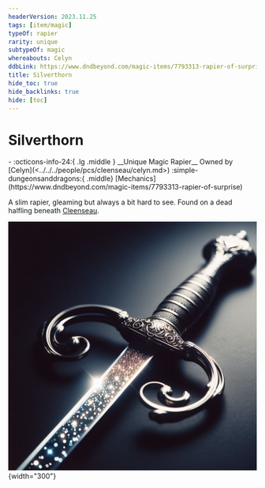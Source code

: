 ```yaml
---
headerVersion: 2023.11.25
tags: [item/magic]
typeOf: rapier
rarity: unique
subtypeOf: magic
whereabouts: Celyn
ddbLink: https://www.dndbeyond.com/magic-items/7793313-rapier-of-surprise
title: Silverthorn
hide_toc: true
hide_backlinks: true
hide: [toc]
---
```

# Silverthorn
<div class="grid cards ext-narrow-margin ext-one-column" markdown>
- :octicons-info-24:{ .lg .middle } __Unique Magic Rapier__  
   Owned by [Celyn](<../../../people/pcs/cleenseau/celyn.md>)  
    :simple-dungeonsanddragons:{ .middle} [Mechanics](https://www.dndbeyond.com/magic-items/7793313-rapier-of-surprise) 
</div>


A slim rapier, gleaming but always a bit hard to see. Found on a dead halfling beneath [Cleenseau](<../../../gazetteer/greater-sembara/sembara/barony-of-aveil/cleenseau-region/cleenseau/cleenseau.md>).

  ![Silverthorn](../../../assets/silverthorn.png){width="300"}

